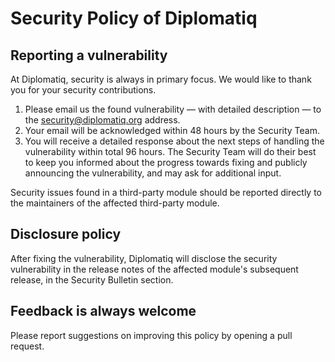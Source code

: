 # Security Policy of Diplomatiq

## Reporting a vulnerability

At Diplomatiq, security is always in primary focus. We would like to thank you for your security contributions.

1. Please email us the found vulnerability — with detailed description — to the security@diplomatiq.org address.
2. Your email will be acknowledged within 48 hours by the Security Team.
3. You will receive a detailed response about the next steps of handling the vulnerability within total 96 hours. The Security Team will do their best to keep you informed about the progress towards fixing and publicly announcing the vulnerability, and may ask for additional input.

Security issues found in a third-party module should be reported directly to the maintainers of the affected third-party module.

## Disclosure policy

After fixing the vulnerability, Diplomatiq will disclose the security vulnerability in the release notes of the affected module's subsequent release, in the Security Bulletin section.

## Feedback is always welcome

Please report suggestions on improving this policy by opening a pull request.
